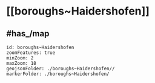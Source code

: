 # [[boroughs~Haidershofen]] 


## #has_/map  



```leaflet
id: boroughs~Haidershofen
zoomFeatures: true 
minZoom: 2 
maxZoom: 18
geojsonFolder: ./boroughs~Haidershofen//
markerFolder: ./boroughs~Haidershofen/
```

